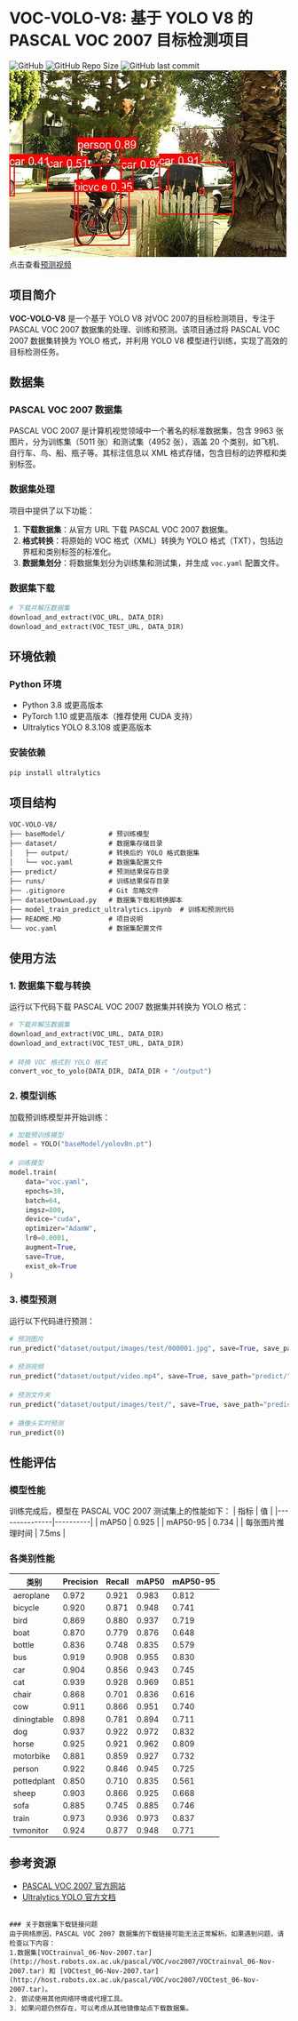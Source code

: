 # VOC-VOLO-V8: 基于 YOLO V8 的 PASCAL VOC 2007 目标检测项目

![GitHub](https://img.shields.io/github/license/your-username/VOC-VOLO-V8)
![GitHub Repo Size](https://img.shields.io/github/repo-size/your-username/VOC-VOLO-V8)
![GitHub last commit](https://img.shields.io/github/last-commit/your-username/VOC-VOLO-V8)
![预测图片](predict/009564.jpg)
点击查看[预测视频](predict/pred2.mp4)

## 项目简介

**VOC-VOLO-V8** 是一个基于 YOLO V8 对VOC 2007的目标检测项目，专注于 PASCAL VOC 2007 数据集的处理、训练和预测。该项目通过将 PASCAL VOC 2007 数据集转换为 YOLO 格式，并利用 YOLO V8 模型进行训练，实现了高效的目标检测任务。

## 数据集

### PASCAL VOC 2007 数据集
PASCAL VOC 2007 是计算机视觉领域中一个著名的标准数据集，包含 9963 张图片，分为训练集（5011 张）和测试集（4952 张），涵盖 20 个类别，如飞机、自行车、鸟、船、瓶子等。其标注信息以 XML 格式存储，包含目标的边界框和类别标签。

### 数据集处理
项目中提供了以下功能：
1. **下载数据集**：从官方 URL 下载 PASCAL VOC 2007 数据集。
2. **格式转换**：将原始的 VOC 格式（XML）转换为 YOLO 格式（TXT），包括边界框和类别标签的标准化。
3. **数据集划分**：将数据集划分为训练集和测试集，并生成 `voc.yaml` 配置文件。

### 数据集下载
```python
# 下载并解压数据集
download_and_extract(VOC_URL, DATA_DIR)
download_and_extract(VOC_TEST_URL, DATA_DIR)
```

## 环境依赖

### Python 环境
- Python 3.8 或更高版本
- PyTorch 1.10 或更高版本（推荐使用 CUDA 支持）
- Ultralytics YOLO 8.3.108 或更高版本

### 安装依赖
```bash
pip install ultralytics
```

## 项目结构

```
VOC-VOLO-V8/
├── baseModel/           # 预训练模型
├── dataset/             # 数据集存储目录
│   ├── output/          # 转换后的 YOLO 格式数据集
│   └── voc.yaml         # 数据集配置文件
├── predict/             # 预测结果保存目录
├── runs/                # 训练结果保存目录
├── .gitignore           # Git 忽略文件
├── datasetDownLoad.py   # 数据集下载和转换脚本
├── model_train_predict_ultralytics.ipynb  # 训练和预测代码
├── README.MD            # 项目说明
└── voc.yaml             # 数据集配置文件
```

## 使用方法

### 1. 数据集下载与转换
运行以下代码下载 PASCAL VOC 2007 数据集并转换为 YOLO 格式：
```python
# 下载并解压数据集
download_and_extract(VOC_URL, DATA_DIR)
download_and_extract(VOC_TEST_URL, DATA_DIR)

# 转换 VOC 格式到 YOLO 格式
convert_voc_to_yolo(DATA_DIR, DATA_DIR + "/output")
```

### 2. 模型训练
加载预训练模型并开始训练：
```python
# 加载预训练模型
model = YOLO("baseModel/yolov8n.pt")

# 训练模型
model.train(
    data="voc.yaml",
    epochs=30,
    batch=64,
    imgsz=800,
    device="cuda",
    optimizer="AdamW",
    lr0=0.0001,
    augment=True,
    save=True,
    exist_ok=True
)
```

### 3. 模型预测
运行以下代码进行预测：
```python
# 预测图片
run_predict("dataset/output/images/test/000001.jpg", save=True, save_path="predict/")

# 预测视频
run_predict("dataset/output/video.mp4", save=True, save_path="predict/")

# 预测文件夹
run_predict("dataset/output/images/test/", save=True, save_path="predict/")

# 摄像头实时预测
run_predict(0)
```

## 性能评估

### 模型性能
训练完成后，模型在 PASCAL VOC 2007 测试集上的性能如下：
| 指标          | 值       |
|---------------|----------|
| mAP50         | 0.925    |
| mAP50-95      | 0.734    |
| 每张图片推理时间 | 7.5ms    |

### 各类别性能
| 类别          | Precision | Recall | mAP50 | mAP50-95 |
|---------------|-----------|--------|-------|----------|
| aeroplane     | 0.972     | 0.921  | 0.983 | 0.812    |
| bicycle       | 0.920     | 0.871  | 0.948 | 0.741    |
| bird          | 0.869     | 0.880  | 0.937 | 0.719    |
| boat          | 0.870     | 0.779  | 0.876 | 0.648    |
| bottle        | 0.836     | 0.748  | 0.835 | 0.579    |
| bus           | 0.919     | 0.908  | 0.955 | 0.830    |
| car           | 0.904     | 0.856  | 0.943 | 0.745    |
| cat           | 0.939     | 0.928  | 0.969 | 0.851    |
| chair         | 0.868     | 0.701  | 0.836 | 0.616    |
| cow           | 0.911     | 0.866  | 0.951 | 0.740    |
| diningtable   | 0.898     | 0.781  | 0.894 | 0.711    |
| dog           | 0.937     | 0.922  | 0.972 | 0.832    |
| horse         | 0.925     | 0.921  | 0.962 | 0.809    |
| motorbike     | 0.881     | 0.859  | 0.927 | 0.732    |
| person        | 0.922     | 0.846  | 0.945 | 0.725    |
| pottedplant   | 0.850     | 0.710  | 0.835 | 0.561    |
| sheep         | 0.903     | 0.866  | 0.925 | 0.668    |
| sofa          | 0.885     | 0.745  | 0.885 | 0.746    |
| train         | 0.973     | 0.936  | 0.973 | 0.837    |
| tvmonitor     | 0.924     | 0.877  | 0.948 | 0.771    |

## 参考资源

- [PASCAL VOC 2007 官方网站](http://host.robots.ox.ac.uk/pascal/VOC/voc2007/)
- [Ultralytics YOLO 官方文档](https://docs.ultralytics.com/)
```

### 关于数据集下载链接问题
由于网络原因，PASCAL VOC 2007 数据集的下载链接可能无法正常解析。如果遇到问题，请检查以下内容：
1.数据集[VOCtrainval_06-Nov-2007.tar](http://host.robots.ox.ac.uk/pascal/VOC/voc2007/VOCtrainval_06-Nov-2007.tar) 和 [VOCtest_06-Nov-2007.tar](http://host.robots.ox.ac.uk/pascal/VOC/voc2007/VOCtest_06-Nov-2007.tar)。
2. 尝试使用其他网络环境或代理工具。
3. 如果问题仍然存在，可以考虑从其他镜像站点下载数据集。

```
